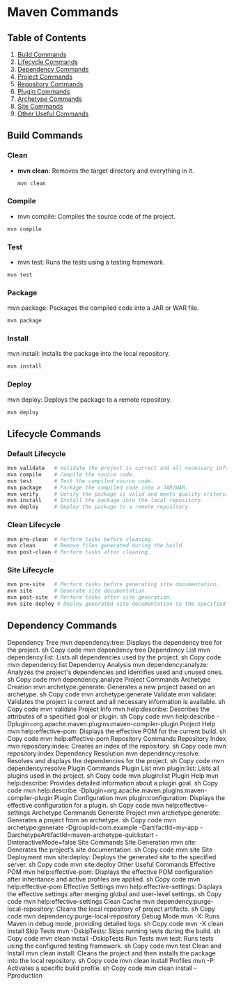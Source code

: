 # Maven Commands

## Table of Contents
1. [Build Commands](#build-commands)
2. [Lifecycle Commands](#lifecycle-commands)
3. [Dependency Commands](#dependency-commands)
4. [Project Commands](#project-commands)
5. [Repository Commands](#repository-commands)
6. [Plugin Commands](#plugin-commands)
7. [Archetype Commands](#archetype-commands)
8. [Site Commands](#site-commands)
9. [Other Useful Commands](#other-useful-commands)

## Build Commands

### Clean
- **mvn clean:** Removes the target directory and everything in it.
  ```sh
  mvn clean
  ```
### Compile
- mvn compile: Compiles the source code of the project.
```sh
mvn compile
```
### Test
- mvn test: Runs the tests using a testing framework.
```sh
mvn test
```
### Package
mvn package: Packages the compiled code into a JAR or WAR file.
```sh
mvn package
```
### Install
mvn install: Installs the package into the local repository.
```sh
mvn install
```
### Deploy
mvn deploy: Deploys the package to a remote repository.
```sh
mvn deploy
```
## Lifecycle Commands
### Default Lifecycle
```sh
mvn validate   # Validate the project is correct and all necessary information is available.
mvn compile    # Compile the source code.
mvn test       # Test the compiled source code.
mvn package    # Package the compiled code into a JAR/WAR.
mvn verify     # Verify the package is valid and meets quality criteria.
mvn install    # Install the package into the local repository.
mvn deploy     # Deploy the package to a remote repository.
```
### Clean Lifecycle
```sh
mvn pre-clean  # Perform tasks before cleaning.
mvn clean      # Remove files generated during the build.
mvn post-clean # Perform tasks after cleaning.
```
### Site Lifecycle
```sh
mvn pre-site   # Perform tasks before generating site documentation.
mvn site       # Generate site documentation.
mvn post-site  # Perform tasks after site generation.
mvn site-deploy # Deploy generated site documentation to the specified server.
```
## Dependency Commands
Dependency Tree
mvn dependency:tree: Displays the dependency tree for the project.
sh
Copy code
mvn dependency:tree
Dependency List
mvn dependency:list: Lists all dependencies used by the project.
sh
Copy code
mvn dependency:list
Dependency Analysis
mvn dependency:analyze: Analyzes the project's dependencies and identifies used and unused ones.
sh
Copy code
mvn dependency:analyze
Project Commands
Archetype Creation
mvn archetype:generate: Generates a new project based on an archetype.
sh
Copy code
mvn archetype:generate
Validate
mvn validate: Validates the project is correct and all necessary information is available.
sh
Copy code
mvn validate
Project Info
mvn help:describe: Describes the attributes of a specified goal or plugin.
sh
Copy code
mvn help:describe -Dplugin=org.apache.maven.plugins:maven-compiler-plugin
Project Help
mvn help:effective-pom: Displays the effective POM for the current build.
sh
Copy code
mvn help:effective-pom
Repository Commands
Repository Index
mvn repository:index: Creates an index of the repository.
sh
Copy code
mvn repository:index
Dependency Resolution
mvn dependency:resolve: Resolves and displays the dependencies for the project.
sh
Copy code
mvn dependency:resolve
Plugin Commands
Plugin List
mvn plugin:list: Lists all plugins used in the project.
sh
Copy code
mvn plugin:list
Plugin Help
mvn help:describe: Provides detailed information about a plugin goal.
sh
Copy code
mvn help:describe -Dplugin=org.apache.maven.plugins:maven-compiler-plugin
Plugin Configuration
mvn plugin:configuration: Displays the effective configuration for a plugin.
sh
Copy code
mvn help:effective-settings
Archetype Commands
Generate Project
mvn archetype:generate: Generates a project from an archetype.
sh
Copy code
mvn archetype:generate -DgroupId=com.example -DartifactId=my-app -DarchetypeArtifactId=maven-archetype-quickstart -DinteractiveMode=false
Site Commands
Site Generation
mvn site: Generates the project’s site documentation.
sh
Copy code
mvn site
Site Deployment
mvn site:deploy: Deploys the generated site to the specified server.
sh
Copy code
mvn site:deploy
Other Useful Commands
Effective POM
mvn help:effective-pom: Displays the effective POM configuration after inheritance and active profiles are applied.
sh
Copy code
mvn help:effective-pom
Effective Settings
mvn help:effective-settings: Displays the effective settings after merging global and user-level settings.
sh
Copy code
mvn help:effective-settings
Clean Cache
mvn dependency:purge-local-repository: Cleans the local repository of project artifacts.
sh
Copy code
mvn dependency:purge-local-repository
Debug Mode
mvn -X: Runs Maven in debug mode, providing detailed logs.
sh
Copy code
mvn -X clean install
Skip Tests
mvn -DskipTests: Skips running tests during the build.
sh
Copy code
mvn clean install -DskipTests
Run Tests
mvn test: Runs tests using the configured testing framework.
sh
Copy code
mvn test
Clean and Install
mvn clean install: Cleans the project and then installs the package into the local repository.
sh
Copy code
mvn clean install
Profiles
mvn -P<profile-name>: Activates a specific build profile.
sh
Copy code
mvn clean install -Pproduction
